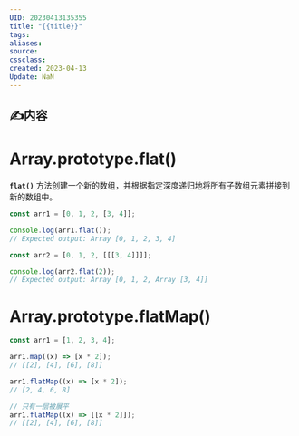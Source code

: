 ```yaml
---
UID: 20230413135355 
title: "{{title}}"
tags: 
aliases: 
source: 
cssclass: 
created: 2023-04-13
Update: NaN
---
```


## ✍内容
# Array.prototype.flat()
**`flat()`** 方法创建一个新的数组，并根据指定深度递归地将所有子数组元素拼接到新的数组中。
```js
const arr1 = [0, 1, 2, [3, 4]];

console.log(arr1.flat());
// Expected output: Array [0, 1, 2, 3, 4]

const arr2 = [0, 1, 2, [[[3, 4]]]];

console.log(arr2.flat(2));
// Expected output: Array [0, 1, 2, Array [3, 4]]
```

# Array.prototype.flatMap()

```js
const arr1 = [1, 2, 3, 4];

arr1.map((x) => [x * 2]);
// [[2], [4], [6], [8]]

arr1.flatMap((x) => [x * 2]);
// [2, 4, 6, 8]

// 只有一层被展平
arr1.flatMap((x) => [[x * 2]]);
// [[2], [4], [6], [8]]
```


